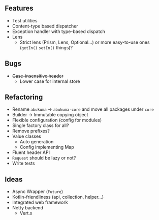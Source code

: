## Features

* Test utilities
* Content-type based dispatcher
* Exception handler with type-based dispatch
* Lens
    * Strict lens (Prism, Lens, Optional...) or more easy-to-use ones (`getIn()` `setIn()` things)?


## Bugs

* ~~Case-insensitive header~~
    * Lower case for internal store


## Refactoring

* Rename `abukuma` -> `abukuma-core` and move all packages under `core`
* Builder -> Immutable copying object
* Flexible configuration (config for modules)
* Single factory class for all?
* Remove prefixes?
* Value classes
    * Auto generation
    * Config implementing Map
* Fluent header API
* `Request` should be lazy or not?
* Write tests


## Ideas

* Async Wrapper (`Future`)
* Kotlin-friendliness (api, collection, helper...)
* Integrated web framework
* Netty backend
    * Vert.x
